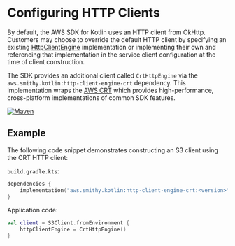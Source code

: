# Configuring HTTP Clients

By default, the AWS SDK for Kotlin uses an HTTP client from OkHttp. Customers may choose to override the default HTTP
client by specifying an existing
[HttpClientEngine](https://github.com/smithy-lang/smithy-kotlin/blob/main/runtime/protocol/http/common/src/aws/smithy/kotlin/runtime/http/engine/HttpClientEngine.kt)
implementation or implementing their own and referencing that implementation in the service client configuration at the
time of client construction.

The SDK provides an additional client called `CrtHttpEngine` via the `aws.smithy.kotlin:http-client-engine-crt`
dependency. This implementation wraps the [AWS CRT](https://docs.aws.amazon.com/sdkref/latest/guide/common-runtime.html)
which provides high-performance, cross-platform implementations of common SDK features.

[![Maven][maven-badge]][maven-url]

[maven-badge]: https://img.shields.io/maven-central/v/aws.smithy.kotlin/http-client-engine-crt.svg?label=Maven
[maven-url]: https://search.maven.org/search?q=g:aws.smithy.kotlin+a:http-client-engine-crt

## Example

The following code snippet demonstrates constructing an S3 client using the CRT HTTP client:

`build.gradle.kts`:
```kotlin
dependencies {
    implementation("aws.smithy.kotlin:http-client-engine-crt:<version>")
}
```

Application code:
```kotlin
val client = S3Client.fromEnvironment {
    httpClientEngine = CrtHttpEngine()
}
```
